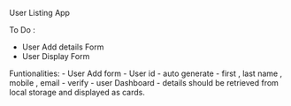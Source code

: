 User Listing App

To Do :

- User Add details Form
- User Display Form

Funtionalities: - User Add form - User id - auto generate - first , last name , mobile , email - verify - user Dashboard - details should be retrieved from local storage and displayed as cards.
